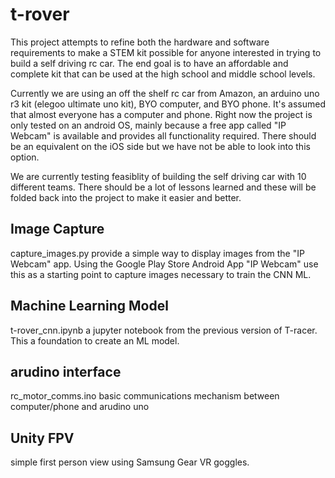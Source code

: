 # t-rover
This project attempts to refine both the hardware and software requirements to make a STEM kit possible for anyone interested in trying to build a self driving rc car.  The end goal is to have an affordable and complete kit that can be used at the high school and middle school levels.

Currently we are using an off the shelf rc car from Amazon, an arduino uno r3 kit (elegoo ultimate uno kit), BYO computer, and BYO phone.  It's assumed that almost everyone has a computer and phone.  Right now the project is only tested on an android OS, mainly because a free app called "IP Webcam" is available and provides all functionality required.  There should be an equivalent on the iOS side but we have not be able to look into this option.

We are currently testing feasiblity of building the self driving car with 10 different teams.  There should be a lot of lessons learned and these will be folded back into the project to make it easier and better.

## Image Capture
capture_images.py provide a simple way to display images from the "IP Webcam" app.
Using the Google Play Store Android App "IP Webcam"
use this as a starting point to capture images necessary to train the CNN ML.

## Machine Learning Model
t-rover_cnn.ipynb a jupyter notebook from the previous version of T-racer.  This a foundation to create an ML model.


## arudino interface
rc_motor_comms.ino basic communications mechanism between computer/phone and arudino uno

## Unity FPV
simple first person view using Samsung Gear VR goggles.  
